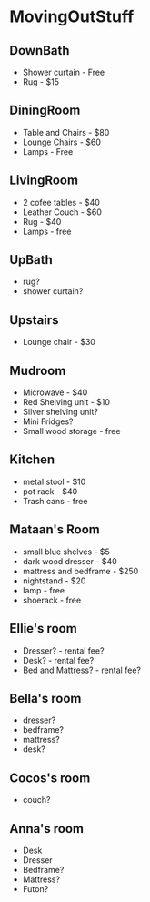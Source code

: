 # MovingOutStuff

## DownBath
* Shower curtain - Free
* Rug - $15

## DiningRoom
* Table and Chairs - $80
* Lounge Chairs - $60
* Lamps - Free

## LivingRoom
* 2 cofee tables - $40
* Leather Couch - $60
* Rug - $40
* Lamps - free

## UpBath
* rug?
* shower curtain?

## Upstairs
* Lounge chair - $30

## Mudroom
* Microwave - $40
* Red Shelving unit - $10
* Silver shelving unit?
* Mini Fridges?
* Small wood storage - free

## Kitchen
* metal stool - $10
* pot rack - $40
* Trash cans - free

## Mataan's Room
* small blue shelves - $5
* dark wood dresser - $40
* mattress and bedframe - $250
* nightstand - $20
* lamp - free
* shoerack - free

## Ellie's room
* Dresser? - rental fee?
* Desk? - rental fee?
* Bed and Mattress? - rental fee?

## Bella's room
* dresser?
* bedframe?
* mattress?
* desk?

## Cocos's room 
* couch?

## Anna's room
* Desk
* Dresser
* Bedframe?
* Mattress?
* Futon? 

